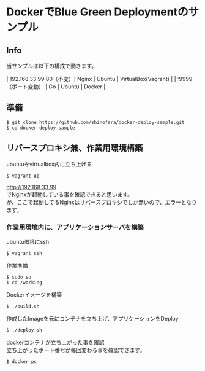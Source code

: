 DockerでBlue Green Deploymentのサンプル
==========================

## Info

当サンプルは以下の構成で動きます。

| 192.168.33.99:80（不変）| Nginx | Ubuntu | VirtualBox(Vagrant) | 
| :9999（ポート変動）     | Go    | Ubuntu | Docker              |

## 準備

```
$ git clone https://github.com/shinofara/docker-deploy-sample.git
$ cd docker-deploy-sample
```

## リバースプロキシ兼、作業用環境構築

ubuntuをvirtualbox内に立ち上げる

```
$ vagrant up
```

http://192.168.33.99  
でNginxが起動している事を確認できると思います。  
が、ここで起動してるNginxはリバースプロキシでしか無いので、エラーとなります。


### 作業用環境内に、アプリケーションサーバを構築

ubuntu環境にssh

```
$ vagrant ssh
```

作業準備

```
$ sudo su
$ cd /working
```

Dockerイメージを構築

```
$ ./build.sh
```

作成したImageを元にコンテナを立ち上げ、アプリケーションをDeploy

```
$ ./deploy.sh
```

dockerコンテナが立ち上がった事を確認  
立ち上がったポート番号が毎回変わる事を確認できます。

```
$ docker ps
```
